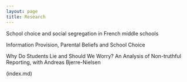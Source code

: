 ```yaml
---
layout: page
title: Research
---
```


School choice and social segregation in French middle schools

Information Provision, Parental Beliefs and School Choice 

Why Do Students Lie and Should We Worry? An Analysis of Non-truthful Reporting, with Andreas Bjerre-Nielsen 

(index.md)
